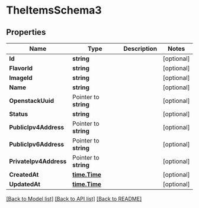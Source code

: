 # TheItemsSchema3

## Properties

Name | Type | Description | Notes
------------ | ------------- | ------------- | -------------
**Id** | **string** |  | [optional] 
**FlavorId** | **string** |  | [optional] 
**ImageId** | **string** |  | [optional] 
**Name** | **string** |  | [optional] 
**OpenstackUuid** | Pointer to **string** |  | [optional] 
**Status** | **string** |  | [optional] 
**PublicIpv4Address** | Pointer to **string** |  | [optional] 
**PublicIpv6Address** | Pointer to **string** |  | [optional] 
**PrivateIpv4Address** | Pointer to **string** |  | [optional] 
**CreatedAt** | [**time.Time**](time.Time.md) |  | [optional] 
**UpdatedAt** | [**time.Time**](time.Time.md) |  | [optional] 

[[Back to Model list]](../README.md#documentation-for-models) [[Back to API list]](../README.md#documentation-for-api-endpoints) [[Back to README]](../README.md)


